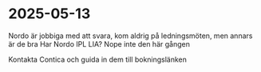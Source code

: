 # 2025-05-13


Nordo är jobbiga med att svara, kom aldrig på ledningsmöten, men annars är de bra
Har Nordo IPL LIA? Nope inte den här gången

Kontakta Contica och guida in dem till bokningslänken

